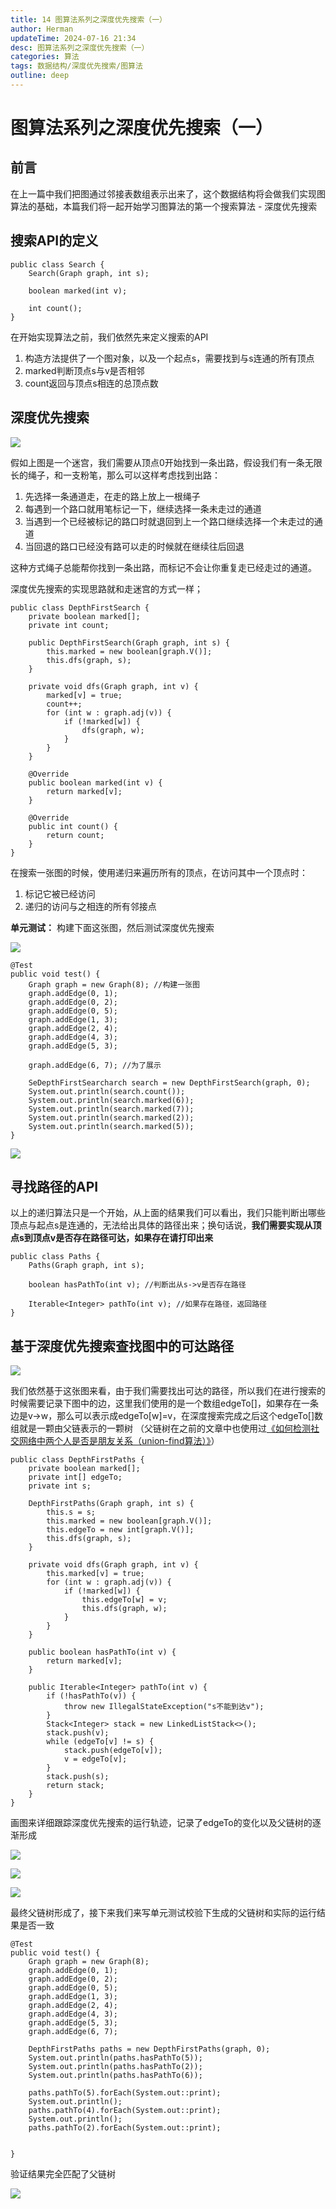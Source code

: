```yaml
---
title: 14 图算法系列之深度优先搜索（一）
author: Herman
updateTime: 2024-07-16 21:34
desc: 图算法系列之深度优先搜索（一）
categories: 算法
tags: 数据结构/深度优先搜索/图算法
outline: deep
---
```


# 图算法系列之深度优先搜索（一）

## 前言
在上一篇中我们把图通过邻接表数组表示出来了，这个数据结构将会做我们实现图算法的基础，本篇我们将一起开始学习图算法的第一个搜索算法 - 深度优先搜索


## 搜索API的定义

```
public class Search {
    Search(Graph graph, int s);

    boolean marked(int v);
    
    int count();
}
```

在开始实现算法之前，我们依然先来定义搜索的API
1. 构造方法提供了一个图对象，以及一个起点s，需要找到与s连通的所有顶点
2. marked判断顶点s与v是否相邻
3. count返回与顶点s相连的总顶点数

## 深度优先搜索
![](https://raw.githubusercontent.com/silently9527/images/main/b0e06abdd6f540978af8f3e7a6c00f15%7Etplv-k3u1fbpfcp-zoom-1.image)

假如上图是一个迷宫，我们需要从顶点0开始找到一条出路，假设我们有一条无限长的绳子，和一支粉笔，那么可以这样考虑找到出路：
1. 先选择一条通道走，在走的路上放上一根绳子
2. 每遇到一个路口就用笔标记一下，继续选择一条未走过的通道
3. 当遇到一个已经被标记的路口时就退回到上一个路口继续选择一个未走过的通道
4. 当回退的路口已经没有路可以走的时候就在继续往后回退

这种方式绳子总能帮你找到一条出路，而标记不会让你重复走已经走过的通道。

深度优先搜索的实现思路就和走迷宫的方式一样；

```
public class DepthFirstSearch {
    private boolean marked[]; 
    private int count;

    public DepthFirstSearch(Graph graph, int s) {
        this.marked = new boolean[graph.V()];
        this.dfs(graph, s);
    }

    private void dfs(Graph graph, int v) {
        marked[v] = true;
        count++;
        for (int w : graph.adj(v)) {
            if (!marked[w]) {
                dfs(graph, w);
            }
        }
    }

    @Override
    public boolean marked(int v) {
        return marked[v];
    }

    @Override
    public int count() {
        return count;
    }
}
```

在搜索一张图的时候，使用递归来遍历所有的顶点，在访问其中一个顶点时：
1. 标记它被已经访问
2. 递归的访问与之相连的所有邻接点


**单元测试：**
构建下面这张图，然后测试深度优先搜索

![](https://raw.githubusercontent.com/silently9527/images/main/7c7556f2ba204332b7d920d5b58c71d5%7Etplv-k3u1fbpfcp-zoom-1.image)

```
@Test
public void test() {
    Graph graph = new Graph(8); //构建一张图
    graph.addEdge(0, 1);
    graph.addEdge(0, 2);
    graph.addEdge(0, 5);
    graph.addEdge(1, 3);
    graph.addEdge(2, 4);
    graph.addEdge(4, 3);
    graph.addEdge(5, 3);
    
    graph.addEdge(6, 7); //为了展示

    SeDepthFirstSearcharch search = new DepthFirstSearch(graph, 0);
    System.out.println(search.count());
    System.out.println(search.marked(6));
    System.out.println(search.marked(7));
    System.out.println(search.marked(2));
    System.out.println(search.marked(5));
}

```

![](https://raw.githubusercontent.com/silently9527/images/main/322bab4a5e7e45008684ea286e9be503%7Etplv-k3u1fbpfcp-zoom-1.image)


## 寻找路径的API
以上的递归算法只是一个开始，从上面的结果我们可以看出，我们只能判断出哪些顶点与起点s是连通的，无法给出具体的路径出来；换句话说，**我们需要实现从顶点s到顶点v是否存在路径可达，如果存在请打印出来**

```
public class Paths {
    Paths(Graph graph, int s);
    
    boolean hasPathTo(int v); //判断出从s->v是否存在路径
    
    Iterable<Integer> pathTo(int v); //如果存在路径，返回路径
}
```


## 基于深度优先搜索查找图中的可达路径


![](https://raw.githubusercontent.com/silently9527/images/main/7d8547f0ac3143939aa2e5ce9ea23277%7Etplv-k3u1fbpfcp-zoom-1.image)

我们依然基于这张图来看，由于我们需要找出可达的路径，所以我们在进行搜索的时候需要记录下图中的边，这里我们使用的是一个数组edgeTo[]，如果存在一条边是v->w，那么可以表示成edgeTo[w]=v，在深度搜索完成之后这个edgeTo[]数组就是一颗由父链表示的一颗树
（父链树在之前的文章中也使用过[《如何检测社交网络中两个人是否是朋友关系（union-find算法）》](https://juejin.cn/post/6930395454739841037)）


```
public class DepthFirstPaths {
    private boolean marked[];
    private int[] edgeTo;
    private int s;

    DepthFirstPaths(Graph graph, int s) {
        this.s = s;
        this.marked = new boolean[graph.V()];
        this.edgeTo = new int[graph.V()];
        this.dfs(graph, s);
    }

    private void dfs(Graph graph, int v) {
        this.marked[v] = true;
        for (int w : graph.adj(v)) {
            if (!marked[w]) {
                this.edgeTo[w] = v;
                this.dfs(graph, w);
            }
        }
    }

    public boolean hasPathTo(int v) {
        return marked[v];
    }

    public Iterable<Integer> pathTo(int v) {
        if (!hasPathTo(v)) {
            throw new IllegalStateException("s不能到达v");
        }
        Stack<Integer> stack = new LinkedListStack<>();
        stack.push(v);
        while (edgeTo[v] != s) {
            stack.push(edgeTo[v]);
            v = edgeTo[v];
        }
        stack.push(s);
        return stack;
    }
}
```

画图来详细跟踪深度优先搜索的运行轨迹，记录了edgeTo的变化以及父链树的逐渐形成

![](https://raw.githubusercontent.com/silently9527/images/main/df521e755a8a4a2ab64e3647bfa37709%7Etplv-k3u1fbpfcp-zoom-1.image)

![](https://raw.githubusercontent.com/silently9527/images/main/708c04bce39146e9bf37c1ada3fdeba3%7Etplv-k3u1fbpfcp-zoom-1.image)

![](https://raw.githubusercontent.com/silently9527/images/main/80f4afebaec24bfba794dc66fca116de%7Etplv-k3u1fbpfcp-zoom-1.image)


最终父链树形成了，接下来我们来写单元测试校验下生成的父链树和实际的运行结果是否一致

```
@Test
public void test() {
    Graph graph = new Graph(8);
    graph.addEdge(0, 1);
    graph.addEdge(0, 2);
    graph.addEdge(0, 5);
    graph.addEdge(1, 3);
    graph.addEdge(2, 4);
    graph.addEdge(4, 3);
    graph.addEdge(5, 3);
    graph.addEdge(6, 7);

    DepthFirstPaths paths = new DepthFirstPaths(graph, 0);
    System.out.println(paths.hasPathTo(5));
    System.out.println(paths.hasPathTo(2));
    System.out.println(paths.hasPathTo(6));

    paths.pathTo(5).forEach(System.out::print);
    System.out.println();
    paths.pathTo(4).forEach(System.out::print);
    System.out.println();
    paths.pathTo(2).forEach(System.out::print);


}
```

验证结果完全匹配了父链树

![](https://raw.githubusercontent.com/silently9527/images/main/1cb5b06a5ebc4e318ac4d72e7114106b%7Etplv-k3u1fbpfcp-zoom-1.image)

